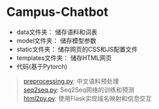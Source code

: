 # Campus-Chatbot<br>
* data文件夹：  储存语料和词表<br>
* model文件夹：  储存模型参数<br>
* static文件夹：  储存网页的CSS和JS配置文件<br>
* templates文件夹：  储存HTML网页<br>
* 代码(基于Pytorch)<br>
>[preprocessing.py](https://github.com/Oliver0047/Campus-Chatbot/preprocessing.py):  中文语料预处理<br>
>[seq2seq.py](https://github.com/Oliver0047/Campus-Chatbot/seq2seq.py):  Seq2Seq网络的训练和预测<br>
>[html2py.py](https://github.com/Oliver0047/Campus-Chatbot/html2py.py):  使用Flask实现域名映射和信息交互<br>
